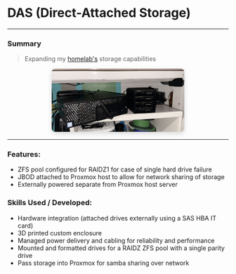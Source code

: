 # DAS (Direct-Attached Storage)

---

### Summary
> Expanding my [homelab's](https://portfolio.elvynprise.xyz/projects/homelab) storage capabilities

<div style="text-align:center;">
  <img src="/static/images/homelab.jpg" alt="alt text" style="max-width:60%; height:auto; border-radius:8px; box-shadow:0 4px 12px rgba(0,0,0,0.15);">
</div>

___

### Features:

- ZFS pool configured for RAIDZ1 for case of single hard drive failure
- JBOD attached to Proxmox host to allow for network sharing of storage
- Externally powered separate from Proxmox host server

### Skills Used / Developed:

- Hardware integration (attached drives externally using a SAS HBA IT card)
- 3D printed custom enclosure
- Managed power delivery and cabling for reliability and performance
- Mounted and formatted drives for a RAIDZ ZFS pool with a single parity drive
- Pass storage into Proxmox for samba sharing over network
